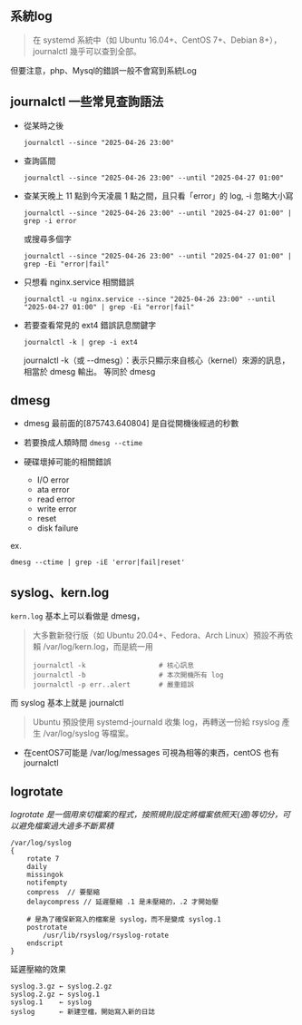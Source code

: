 ## 系統log
> 在 systemd 系統中（如 Ubuntu 16.04+、CentOS 7+、Debian 8+），journalctl 幾乎可以查到全部。

但要注意，php、Mysql的錯誤一般不會寫到系統Log

## journalctl 一些常見查詢語法
* 從某時之後
  ```
  journalctl --since "2025-04-26 23:00"
  ```
* 查詢區間
  ```
  journalctl --since "2025-04-26 23:00" --until "2025-04-27 01:00"
  ```
* 查某天晚上 11 點到今天凌晨 1 點之間，且只看「error」的 log, -i 忽略大小寫
  ```
  journalctl --since "2025-04-26 23:00" --until "2025-04-27 01:00" | grep -i error
  ```
  或搜尋多個字
  ```
  journalctl --since "2025-04-26 23:00" --until "2025-04-27 01:00" | grep -Ei "error|fail"
  ```
* 只想看 nginx.service 相關錯誤
  ```
  journalctl -u nginx.service --since "2025-04-26 23:00" --until "2025-04-27 01:00" | grep -Ei "error|fail"
  ```
* 若要查看常見的 ext4 錯誤訊息關鍵字
  ```
  journalctl -k | grep -i ext4
  ```
  journalctl -k（或 --dmesg）：表示只顯示來自核心（kernel）來源的訊息，相當於 dmesg 輸出。
  等同於 dmesg
  
## dmesg
* dmesg 最前面的[875743.640804] 是自從開機後經過的秒數
* 若要換成人類時間
  `dmesg --ctime`

* 硬碟壞掉可能的相關錯誤
  - I/O error
  - ata error
  - read error
  - write error
  - reset
  - disk failure

ex. 
```
dmesg --ctime | grep -iE 'error|fail|reset'
```

## syslog、kern.log
`kern.log` 基本上可以看做是 dmesg，
> 大多數新發行版（如 Ubuntu 20.04+、Fedora、Arch Linux）預設不再依賴 /var/log/kern.log，而是統一用
> ```
> journalctl -k                  # 核心訊息
> journalctl -b                  # 本次開機所有 log
> journalctl -p err..alert       # 嚴重錯誤
> ```

而 syslog 基本上就是 journalctl
> Ubuntu 預設使用 systemd-journald 收集 log，再轉送一份給 rsyslog 產生 /var/log/syslog 等檔案。
* 在centOS7可能是 /var/log/messages 可視為相等的東西，centOS 也有 journalctl

## logrotate
_logrotate 是一個用來切檔案的程式，按照規則設定將檔案依照天(週)等切分，可以避免檔案過大過多不斷累積_
```
/var/log/syslog
{
    rotate 7
    daily
    missingok
    notifempty
    compress  // 要壓縮
    delaycompress // 延遲壓縮 .1 是未壓縮的，.2 才開始壓

    # 是為了確保新寫入的檔案是 syslog，而不是變成 syslog.1
    postrotate 
        /usr/lib/rsyslog/rsyslog-rotate
    endscript
}
```
延遲壓縮的效果
```
syslog.3.gz ← syslog.2.gz
syslog.2.gz ← syslog.1
syslog.1    ← syslog
syslog      ← 新建空檔，開始寫入新的日誌
```

